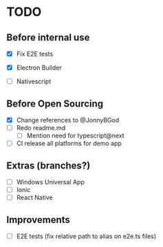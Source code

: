 TODO
====

## Before internal use

- [x] Fix E2E tests
- [x] Electron Builder
- [ ] Nativescript


## Before Open Sourcing

- [x] Change references to @JonnyBGod
- [ ] Redo readme.md
	- [ ] Mention need for typescript@next
- [ ] CI release all platforms for demo app

## Extras (branches?)

- [ ] Windows Universal App
- [ ] Ionic
- [ ] React Native

## Improvements

- [ ] E2E tests (fix relative path to alias on e2e.ts files)